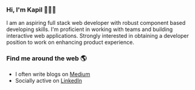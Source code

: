 ### Hi, I'm Kapil 👋👨‍💻

I am an aspiring full stack web developer with robust component based developing skills. I'm proficient in working with teams and building interactive web applications. Strongly interested in obtaining a developer position to work on enhancing product experience.

### Find me around the web 🌎
* I often write blogs on <a href="https://kapilpant.medium.com/">Medium</a>
* Socially active on <a href="https://in.linkedin.com/in/kapsxx">LinkedIn</a>
<!--
**kapsxx/kapsxx** is a ✨ _special_ ✨ repository because its `README.md` (this file) appears on your GitHub profile.

Here are some ideas to get you started:

- 🔭 I’m currently working on ...
- 🌱 I’m currently learning ...
- 👯 I’m looking to collaborate on ...
- 🤔 I’m looking for help with ...
- 💬 Ask me about ...
- 📫 How to reach me: ...
- 😄 Pronouns: ...
- ⚡ Fun fact: ...
-->
